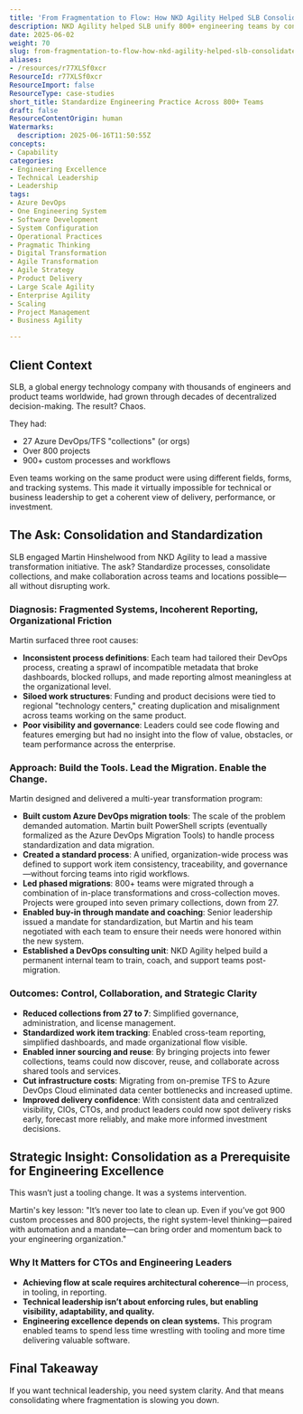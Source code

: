 ```yaml
---
title: 'From Fragmentation to Flow: How NKD Agility Helped SLB Consolidate Systems and Standardize Engineering Practice Across 800+ Teams'
description: NKD Agility helped SLB unify 800+ engineering teams by consolidating DevOps systems, standardizing processes, and improving visibility, collaboration, and delivery.
date: 2025-06-02
weight: 70
slug: from-fragmentation-to-flow-how-nkd-agility-helped-slb-consolidate-systems-and-standardize-engineering-practice-across-800-teams
aliases:
- /resources/r77XLSf0xcr
ResourceId: r77XLSf0xcr
ResourceImport: false
ResourceType: case-studies
short_title: Standardize Engineering Practice Across 800+ Teams
draft: false
ResourceContentOrigin: human
Watermarks:
  description: 2025-06-16T11:50:55Z
concepts:
- Capability
categories:
- Engineering Excellence
- Technical Leadership
- Leadership
tags:
- Azure DevOps
- One Engineering System
- Software Development
- System Configuration
- Operational Practices
- Pragmatic Thinking
- Digital Transformation
- Agile Transformation
- Agile Strategy
- Product Delivery
- Large Scale Agility
- Enterprise Agility
- Scaling
- Project Management
- Business Agility

---
```

## Client Context

SLB, a global energy technology company with thousands of engineers and product teams worldwide, had grown through decades of decentralized decision-making. The result? Chaos.

They had:

- 27 Azure DevOps/TFS "collections" (or orgs)
- Over 800 projects
- 900+ custom processes and workflows

Even teams working on the same product were using different fields, forms, and tracking systems. This made it virtually impossible for technical or business leadership to get a coherent view of delivery, performance, or investment.

## The Ask: Consolidation and Standardization

SLB engaged Martin Hinshelwood from NKD Agility to lead a massive transformation initiative. The ask? Standardize processes, consolidate collections, and make collaboration across teams and locations possible—all without disrupting work.

### Diagnosis: Fragmented Systems, Incoherent Reporting, Organizational Friction

Martin surfaced three root causes:

- **Inconsistent process definitions**: Each team had tailored their DevOps process, creating a sprawl of incompatible metadata that broke dashboards, blocked rollups, and made reporting almost meaningless at the organizational level.
- **Siloed work structures**: Funding and product decisions were tied to regional "technology centers," creating duplication and misalignment across teams working on the same product.
- **Poor visibility and governance**: Leaders could see code flowing and features emerging but had no insight into the flow of value, obstacles, or team performance across the enterprise.

### Approach: Build the Tools. Lead the Migration. Enable the Change.

Martin designed and delivered a multi-year transformation program:

- **Built custom Azure DevOps migration tools**: The scale of the problem demanded automation. Martin built PowerShell scripts (eventually formalized as the Azure DevOps Migration Tools) to handle process standardization and data migration.
- **Created a standard process**: A unified, organization-wide process was defined to support work item consistency, traceability, and governance—without forcing teams into rigid workflows.
- **Led phased migrations**: 800+ teams were migrated through a combination of in-place transformations and cross-collection moves. Projects were grouped into seven primary collections, down from 27.
- **Enabled buy-in through mandate and coaching**: Senior leadership issued a mandate for standardization, but Martin and his team negotiated with each team to ensure their needs were honored within the new system.
- **Established a DevOps consulting unit**: NKD Agility helped build a permanent internal team to train, coach, and support teams post-migration.

### Outcomes: Control, Collaboration, and Strategic Clarity

- **Reduced collections from 27 to 7**: Simplified governance, administration, and license management.
- **Standardized work item tracking**: Enabled cross-team reporting, simplified dashboards, and made organizational flow visible.
- **Enabled inner sourcing and reuse**: By bringing projects into fewer collections, teams could now discover, reuse, and collaborate across shared tools and services.
- **Cut infrastructure costs**: Migrating from on-premise TFS to Azure DevOps Cloud eliminated data center bottlenecks and increased uptime.
- **Improved delivery confidence**: With consistent data and centralized visibility, CIOs, CTOs, and product leaders could now spot delivery risks early, forecast more reliably, and make more informed investment decisions.

## Strategic Insight: Consolidation as a Prerequisite for Engineering Excellence

This wasn’t just a tooling change. It was a systems intervention.

Martin's key lesson: "It’s never too late to clean up. Even if you’ve got 900 custom processes and 800 projects, the right system-level thinking—paired with automation and a mandate—can bring order and momentum back to your engineering organization."

### Why It Matters for CTOs and Engineering Leaders

- **Achieving flow at scale requires architectural coherence**—in process, in tooling, in reporting.
- **Technical leadership isn’t about enforcing rules, but enabling visibility, adaptability, and quality.**
- **Engineering excellence depends on clean systems.** This program enabled teams to spend less time wrestling with tooling and more time delivering valuable software.

## Final Takeaway

If you want technical leadership, you need system clarity. And that means consolidating where fragmentation is slowing you down.
